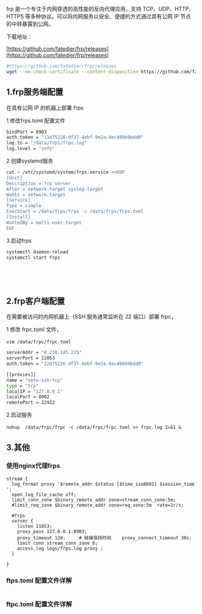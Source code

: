 

frp 是一个专注于内网穿透的高性能的反向代理应用，支持 TCP、UDP、HTTP、HTTPS 等多种协议。可以将内网服务以安全、便捷的方式通过具有公网 IP 节点的中转暴露到公网。

下载地址：

[https://github.com/fatedier/frp/releases](https://github.com/fatedier/frp/releases)

```bash
#https://github.com/fatedier/frp/releases
wget --no-check-certificate --content-disposition https://github.com/fatedier/frp/releases/download/v0.52.3/frp_0.52.3_linux_amd64.tar.gz 
```

## 1.frp服务端配置

在具有公网 IP 的机器上部署 frps

1.修改frps.toml 配置文件

```bash
bindPort = 8903
auth.token = "11d75226-df37-4ebf-9e2a-4ec408b9bdd0"
log.to = "/data/frps/frps.log"
log.level = "info"
```

2.创建systemd服务

```bash
cat > /etc/systemd/system/frps.service <<EOF
[Unit]
Description = frp server
After = network.target syslog.target
Wants = network.target
[Service]
Type = simple
ExecStart = /data/frps/frps -c /data/frps/frps.toml
[Install]
WantedBy = multi-user.target
EOF
```

3.启动frps

```bash
systemctl daemon-reload
systemctl start frps
```

‍

‍

## 2.frp客户端配置

在需要被访问的内网机器上（SSH 服务通常监听在 22 端口）部署 frpc，

1.修改 frpc.toml 文件，

​`vim /data/frpc/frpc.toml`​

```bash
serverAddr = "8.210.145.225"
serverPort = 11053
auth.token = "22d75226-df37-4ebf-9e2a-4ec408b9bdd0"

[[proxies]]
name = "note-ssh-tcp"
type = "tcp"
localIP = "127.0.0.1"
localPort = 8902
remotePort = 22922
```

2.启动服务

​`nohup  /data/frpc/frpc -c /data/frpc/frpc.toml >> frpc.log 2>&1 &`​

## 3.其他

### 使用nginx代理frps

```nginx
stream {
  log_format proxy '$remote_addr $status [$time_iso8601] $session_time ';
  open_log_file_cache off;
  limit_conn_zone $binary_remote_addr zone=stream_conn_zone:5m;
  #limit_req_zone $binary_remote_addr zone=req_zone:5m  rate=1r/s;

  #frps
  server {
    listen 11053;
    proxy_pass 127.0.0.1:8903;
    proxy_timeout 120;     # 链接保持时间    proxy_connect_timeout 30s;
    limit_conn stream_conn_zone 6;
    access_log logs/frps.log proxy ;
  }

}
```

### ftps.toml 配置文件详解

```bash

```

### ftpc.toml 配置文件详解

```bash

```
